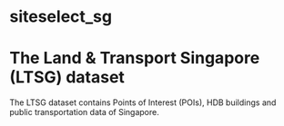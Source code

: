 # siteselect_sg

# The Land &amp; Transport Singapore (LTSG) dataset
The LTSG dataset contains Points of Interest (POIs), HDB buildings and public transportation data of Singapore.

